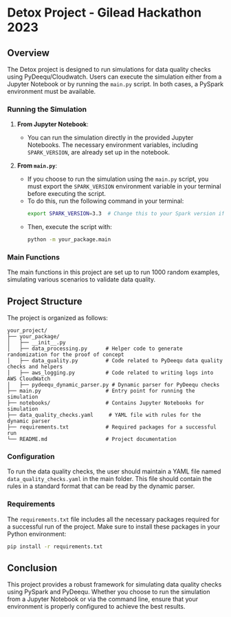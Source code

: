 
# Detox Project - Gilead Hackathon 2023

## Overview

The Detox project is designed to run simulations for data quality checks using PyDeequ/Cloudwatch. Users can execute the simulation either from a Jupyter Notebook or by running the `main.py` script. In both cases, a PySpark environment must be available.

### Running the Simulation

1. **From Jupyter Notebook**: 
   - You can run the simulation directly in the provided Jupyter Notebooks. The necessary environment variables, including `SPARK_VERSION`, are already set up in the notebook.

2. **From `main.py`**:
   - If you choose to run the simulation using the `main.py` script, you must export the `SPARK_VERSION` environment variable in your terminal before executing the script. 
   - To do this, run the following command in your terminal:
     ```bash
     export SPARK_VERSION=3.3  # Change this to your Spark version if needed
     ```
   - Then, execute the script with:
     ```bash
     python -m your_package.main
     ```

### Main Functions

The main functions in this project are set up to run 1000 random examples, simulating various scenarios to validate data quality.

## Project Structure

The project is organized as follows:

```
your_project/
├── your_package/
│   ├── __init__.py
│   ├── data_processing.py      # Helper code to generate randomization for the proof of concept
│   ├── data_quality.py         # Code related to PyDeequ data quality checks and helpers
│   ├── aws_logging.py          # Code related to writing logs into AWS CloudWatch
│   ├── pydeequ_dynamic_parser.py # Dynamic parser for PyDeequ checks
├── main.py                     # Entry point for running the simulation
├── notebooks/                  # Contains Jupyter Notebooks for simulation
├── data_quality_checks.yaml     # YAML file with rules for the dynamic parser
├── requirements.txt            # Required packages for a successful run
└── README.md                   # Project documentation
```

### Configuration

To run the data quality checks, the user should maintain a YAML file named `data_quality_checks.yaml` in the main folder. This file should contain the rules in a standard format that can be read by the dynamic parser.

### Requirements

The `requirements.txt` file includes all the necessary packages required for a successful run of the project. Make sure to install these packages in your Python environment:

```bash
pip install -r requirements.txt
```

## Conclusion

This project provides a robust framework for simulating data quality checks using PySpark and PyDeequ. Whether you choose to run the simulation from a Jupyter Notebook or via the command line, ensure that your environment is properly configured to achieve the best results.
